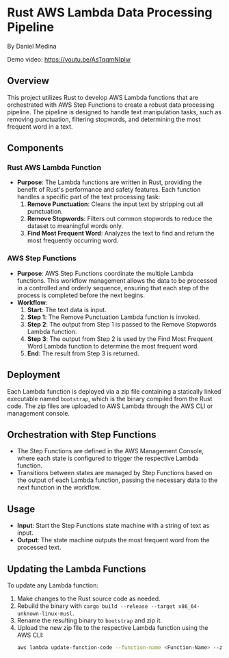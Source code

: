 # Rust AWS Lambda Data Processing Pipeline

By Daniel Medina

Demo video: https://youtu.be/AsTqqmNIpIw

## Overview
This project utilizes Rust to develop AWS Lambda functions that are orchestrated with AWS Step Functions to create a robust data processing pipeline. The pipeline is designed to handle text manipulation tasks, such as removing punctuation, filtering stopwords, and determining the most frequent word in a text.

## Components

### Rust AWS Lambda Function
- **Purpose**: The Lambda functions are written in Rust, providing the benefit of Rust's performance and safety features. Each function handles a specific part of the text processing task:
  1. **Remove Punctuation**: Cleans the input text by stripping out all punctuation.
  2. **Remove Stopwords**: Filters out common stopwords to reduce the dataset to meaningful words only.
  3. **Find Most Frequent Word**: Analyzes the text to find and return the most frequently occurring word.

### AWS Step Functions
- **Purpose**: AWS Step Functions coordinate the multiple Lambda functions. This workflow management allows the data to be processed in a controlled and orderly sequence, ensuring that each step of the process is completed before the next begins.
- **Workflow**:
  1. **Start**: The text data is input.
  2. **Step 1**: The Remove Punctuation Lambda function is invoked.
  3. **Step 2**: The output from Step 1 is passed to the Remove Stopwords Lambda function.
  4. **Step 3**: The output from Step 2 is used by the Find Most Frequent Word Lambda function to determine the most frequent word.
  5. **End**: The result from Step 3 is returned.

## Deployment
Each Lambda function is deployed via a zip file containing a statically linked executable named `bootstrap`, which is the binary compiled from the Rust code. The zip files are uploaded to AWS Lambda through the AWS CLI or management console.

## Orchestration with Step Functions
- The Step Functions are defined in the AWS Management Console, where each state is configured to trigger the respective Lambda function.
- Transitions between states are managed by Step Functions based on the output of each Lambda function, passing the necessary data to the next function in the workflow.

## Usage
- **Input**: Start the Step Functions state machine with a string of text as input.
- **Output**: The state machine outputs the most frequent word from the processed text.

## Updating the Lambda Functions
To update any Lambda function:
1. Make changes to the Rust source code as needed.
2. Rebuild the binary with `cargo build --release --target x86_64-unknown-linux-musl`.
3. Rename the resulting binary to `bootstrap` and zip it.
4. Upload the new zip file to the respective Lambda function using the AWS CLI:
   ```bash
   aws lambda update-function-code --function-name <Function-Name> --zip-file fileb://<zip-file-name>.zip
